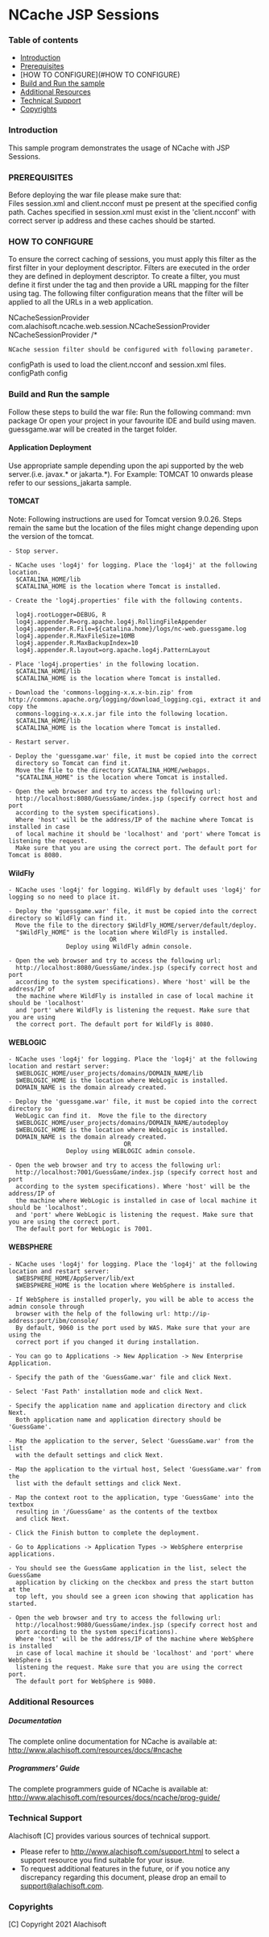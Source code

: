 # NCache JSP Sessions

### Table of contents

* [Introduction](#introduction)
* [Prerequisites](#prerequisites)
* [HOW TO CONFIGURE](#HOW TO CONFIGURE)
* [Build and Run the sample](#build-and-run-the-sample)
* [Additional Resources](#additional-resources)
* [Technical Support](#technical-support)
* [Copyrights](#copyrights)

### Introduction

This sample program demonstrates the usage of NCache with JSP Sessions.
          
### PREREQUISITES

Before deploying the war file please make sure that:   
	Files session.xml and client.ncconf must pe present at the specified config path.
	Caches specified in session.xml must exist in the 'client.ncconf' with correct 
	server ip address and these caches should be started.          

### HOW TO CONFIGURE
    
To ensure the correct caching of sessions, you must apply this filter as the
first filter in your deployment descriptor. Filters are executed in the 
order they are defined in deployment descriptor. To create a filter, you must 
define it first under the <filter> tag and then provide a URL mapping for the 
filter using <filter-mapping> tag. The following filter configuration means that 
the filter will be applied to all the URLs in a web application. 

   <filter> 
    <filter-name>NCacheSessionProvider</filter-name> 
    <filter-class>com.alachisoft.ncache.web.session.NCacheSessionProvider</filter-class> 
   </filter> 
   <filter-mapping>
        <filter-name>NCacheSessionProvider</filter-name>
        <url-pattern>/*</url-pattern>
   </filter-mapping>

    NCache session filter should be configured with following parameter. 
   <init-param>
            <description>configPath is used to load the client.ncconf and session.xml files.</description>
            <param-name>configPath</param-name>
            <param-value>config</param-value>
   </init-param>


### Build and Run the sample

Follow these steps to build the war file:
	Run the following command: mvn package
	Or open your project in your favourite IDE and build using maven.
	guessgame.war will be created in the target folder.

	  
#### Application Deployment

Use appropriate sample depending upon the api supported by the web server.(i.e. javax.* or jakarta.*).
For Example: TOMCAT 10 onwards please refer to our sessions_jakarta sample.

#### TOMCAT

Note: Following instructions are used for Tomcat version 9.0.26. Steps remain the same but 
the location of the files might change depending upon the version of the tomcat.

	- Stop server.

	- NCache uses 'log4j' for logging. Place the 'log4j' at the following location. 
      $CATALINA_HOME/lib
      $CATALINA_HOME is the location where Tomcat is installed.

	- Create the 'log4j.properties' file with the following contents.
   
	  log4j.rootLogger=DEBUG, R 
	  log4j.appender.R=org.apache.log4j.RollingFileAppender 
	  log4j.appender.R.File=${catalina.home}/logs/nc-web.guessgame.log
	  log4j.appender.R.MaxFileSize=10MB 
	  log4j.appender.R.MaxBackupIndex=10 
      log4j.appender.R.layout=org.apache.log4j.PatternLayout   

	- Place 'log4j.properties' in the following location.
      $CATALINA_HOME/lib
      $CATALINA_HOME is the location where Tomcat is installed.

	- Download the 'commons-logging-x.x.x-bin.zip' from http://commons.apache.org/logging/download_logging.cgi, extract it and copy the 
      commons-logging-x.x.x.jar file into the following location.
      $CATALINA_HOME/lib
      $CATALINA_HOME is the location where Tomcat is installed.

	- Restart server.

	- Deploy the 'guessgame.war' file, it must be copied into the correct
	  directory so Tomcat can find it.  
	  Move the file to the directory $CATALINA_HOME/webapps.
      "$CATALINA_HOME" is the location where Tomcat is installed.  

	- Open the web browser and try to access the following url: 
      http://localhost:8080/GuessGame/index.jsp (specify correct host and port 
	  according to the system specifications).
      Where 'host' will be the address/IP of the machine where Tomcat is installed in case 
	  of local machine it should be 'localhost' and 'port' where Tomcat is listening the request. 
	  Make sure that you are using the correct port. The default port for Tomcat is 8080.

	  
#### WildFly

	- NCache uses 'log4j' for logging. WildFly by default uses 'log4j' for logging so no need to place it.

	- Deploy the 'guessgame.war' file, it must be copied into the correct directory so WildFly can find it.  
      Move the file to the directory $WildFly_HOME/server/default/deploy.
	  "$WildFly_HOME" is the location where WildFly is installed. 
								OR
					Deploy using WildFly admin console.	

	- Open the web browser and try to access the following url: 
      http://localhost:8080/GuessGame/index.jsp (specify correct host and port 
	  according to the system specifications). Where 'host' will be the address/IP of
	  the machine where WildFly is installed in case of local machine it should be 'localhost' 
	  and 'port' where WildFly is listening the request. Make sure that you are using 
	  the correct port. The default port for WildFly is 8080.


#### WEBLOGIC

	- NCache uses 'log4j' for logging. Place the 'log4j' at the following location and restart server: 
      $WEBLOGIC_HOME/user_projects/domains/DOMAIN_NAME/lib
      $WEBLOGIC_HOME is the location where WebLogic is installed.
      DOMAIN_NAME is the domain already created.

	- Deploy the 'guessgame.war' file, it must be copied into the correct directory so 
	  WebLogic can find it.  Move the file to the directory 
      $WEBLOGIC_HOME/user_projects/domains/DOMAIN_NAME/autodeploy
      $WEBLOGIC_HOME is the location where WebLogic is installed.  
      DOMAIN_NAME is the domain already created.
									OR
					Deploy using WEBLOGIC admin console.	
 
	- Open the web browser and try to access the following url: 
      http://localhost:7001/GuessGame/index.jsp (specify correct host and port
	  according to the system specifications). Where 'host' will be the address/IP of 
	  the machine where WebLogic is installed in case of local machine it should be 'localhost'.
      and 'port' where WebLogic is listening the request. Make sure that you are using the correct port. 
      The default port for WebLogic is 7001.

	  
#### WEBSPHERE

	- NCache uses 'log4j' for logging. Place the 'log4j' at the following location and restart server: 
      $WEBSPHERE_HOME/AppServer/lib/ext
      $WEBSPHERE_HOME is the location where WebSphere is installed.

    - If WebSphere is installed properly, you will be able to access the admin console through 
	  browser with the help of the following url: http://ip-address:port/ibm/console/ 
      By default, 9060 is the port used by WAS. Make sure that your are using the 
	  correct port if you changed it during installation.

    - You can go to Applications -> New Application -> New Enterprise Application.

    - Specify the path of the 'GuessGame.war' file and click Next.

	- Select 'Fast Path' installation mode and click Next.

	- Specify the application name and application directory and click Next. 
	  Both application name and application directory should be 'GuessGame'.

	- Map the application to the server, Select 'GuessGame.war' from the list 
	  with the default settings and click Next.

	- Map the application to the virtual host, Select 'GuessGame.war' from the 
	  list with the default settings and click Next.

	- Map the context root to the application, type 'GuessGame' into the textbox 
	  resulting in '/GuessGame' as the contents of the textbox 
      and click Next.

	- Click the Finish button to complete the deployment.

	- Go to Applications -> Application Types -> WebSphere enterprise applications.

	- You should see the GuessGame application in the list, select the GuessGame 
	  application by clicking on the checkbox and press the start button at the 
	  top left, you should see a green icon showing that application has started.

	- Open the web browser and try to access the following url: 
      http://localhost:9080/GuessGame/index.jsp (specify correct host and 
	  port according to the system specifications).
      Where 'host' will be the address/IP of the machine where WebSphere is installed 
	  in case of local machine it should be 'localhost' and 'port' where WebSphere is 
	  listening the request. Make sure that you are using the correct port. 
      The default port for WebSphere is 9080.

### Additional Resources

##### Documentation
The complete online documentation for NCache is available at:
http://www.alachisoft.com/resources/docs/#ncache

##### Programmers' Guide
The complete programmers guide of NCache is available at:
http://www.alachisoft.com/resources/docs/ncache/prog-guide/

### Technical Support

Alachisoft [C] provides various sources of technical support. 

- Please refer to http://www.alachisoft.com/support.html to select a support resource you find suitable for your issue.
- To request additional features in the future, or if you notice any discrepancy regarding this document, please drop an email to [support@alachisoft.com](mailto:support@alachisoft.com).

### Copyrights

[C] Copyright 2021 Alachisoft 
	  